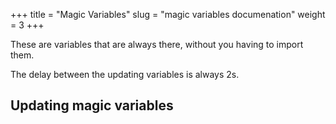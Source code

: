 +++
title = "Magic Variables"
slug = "magic variables documenation"
weight = 3
+++

These are variables that are always there, without you having to import them.

The delay between the updating variables is always 2s.


## Updating magic variables

